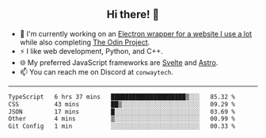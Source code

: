 <h2 align="center">Hi there! 👋</h2>

- 🔭 I'm currently working on an [Electron wrapper for a website I use a lot](https://github.com/ConwayTech-Dev/MyPolyPlus) while also completing [The Odin Project](https://www.theodinproject.com/).
- ⚡ I like web development, Python, and C++.
- 🌐 My preferred JavaScript frameworks are [Svelte](https://svelte.dev/) and [Astro](https://astro.build/).
- 📫 You can reach me on Discord at <code>conwaytech</code>.

***

<!--START_SECTION:waka-->

```txt
TypeScript   6 hrs 37 mins   █████████████████████▒░░░   85.32 %
CSS          43 mins         ██▒░░░░░░░░░░░░░░░░░░░░░░   09.29 %
JSON         17 mins         █░░░░░░░░░░░░░░░░░░░░░░░░   03.69 %
Other        4 mins          ▒░░░░░░░░░░░░░░░░░░░░░░░░   00.99 %
Git Config   1 min           ░░░░░░░░░░░░░░░░░░░░░░░░░   00.33 %
```

<!--END_SECTION:waka-->
